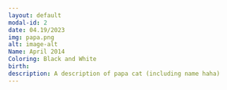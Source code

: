 ```yaml
---
layout: default
modal-id: 2
date: 04.19/2023
img: papa.png
alt: image-alt
Name: April 2014
Coloring: Black and White
birth:
description: A description of papa cat (including name haha)
---
```

